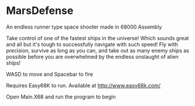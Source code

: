 # MarsDefense
An endless runner type space shooter made in 68000 Assembly

Take control of one of the fastest ships in the universe!
Which sounds great and all but it's tough to successfully navigate with such speed!
Fly with precision, survive as long as you can, and take out as many enemy ships as possible before you are overwhelmed by the endless onslaught of alien ships!

WASD to move and Spacebar to fire

Requires Easy68K to run. Available at http://www.easy68k.com/

Open Main.X68 and run the program to begin
